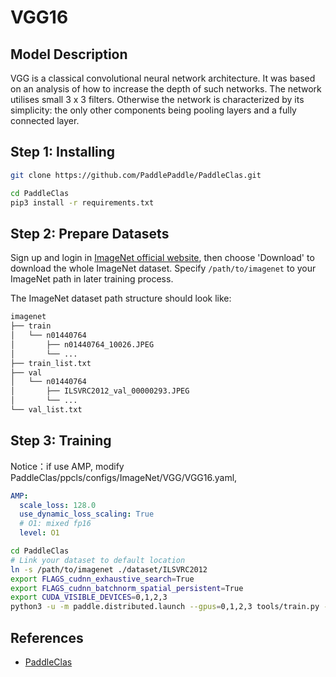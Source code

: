 # VGG16
## Model Description
VGG is a classical convolutional neural network architecture. It was based on an analysis of how to increase the depth of such networks. The network utilises small 3 x 3 filters. Otherwise the network is characterized by its simplicity: the only other components being pooling layers and a fully connected layer.

## Step 1: Installing

```bash
git clone https://github.com/PaddlePaddle/PaddleClas.git
```

```bash
cd PaddleClas
pip3 install -r requirements.txt
```

## Step 2: Prepare Datasets

Sign up and login in [ImageNet official website](https://www.image-net.org/index.php), then choose 'Download' to download the whole ImageNet dataset. Specify `/path/to/imagenet` to your ImageNet path in later training process.

The ImageNet dataset path structure should look like:

```bash
imagenet
├── train
│   └── n01440764
│       ├── n01440764_10026.JPEG
│       └── ...
├── train_list.txt
├── val
│   └── n01440764
│       ├── ILSVRC2012_val_00000293.JPEG
│       └── ...
└── val_list.txt
```

## Step 3: Training
Notice：if use AMP, modify PaddleClas/ppcls/configs/ImageNet/VGG/VGG16.yaml, 
```yaml
AMP:
  scale_loss: 128.0
  use_dynamic_loss_scaling: True
  # O1: mixed fp16
  level: O1
```

```bash
cd PaddleClas
# Link your dataset to default location
ln -s /path/to/imagenet ./dataset/ILSVRC2012
export FLAGS_cudnn_exhaustive_search=True
export FLAGS_cudnn_batchnorm_spatial_persistent=True
export CUDA_VISIBLE_DEVICES=0,1,2,3
python3 -u -m paddle.distributed.launch --gpus=0,1,2,3 tools/train.py -c ppcls/configs/ImageNet/VGG/VGG16.yaml -o Arch.pretrained=False -o Global.device=gpu
```

## References
- [PaddleClas](https://github.com/PaddlePaddle/PaddleClas)
